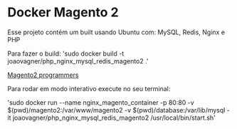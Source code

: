 # Docker Magento 2

Esse projeto contém um built usando Ubuntu com: MySQL, Redis, Nginx e PHP

Para fazer o build:
'sudo docker build -t joaovagner/php_nginx_mysql_redis_magento2 .'

[Magento2 programmers](https://www.chrisranjana.com)

Para rodar em modo interativo execute no seu terminal:

'sudo docker run --name nginx_magento_container -p 80:80 -v $(pwd)/magento2:/var/www/magento2 -v $(pwd)/database:/var/lib/mysql -it joaovagner/php_nginx_mysql_redis_magento2 /usr/local/bin/start.sh'
